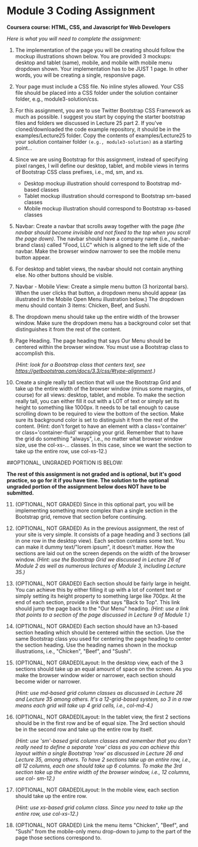 # Module 3 Coding Assignment

**Coursera course: HTML, CSS, and Javascript for Web Developers**


_Here is what you will need to complete the assignment:_

1. The implementation of the page you will be creating should follow the mockup illustrations shown below. You are provided 3 mockups: desktop and tablet (same), mobile, and mobile with mobile menu dropdown shown. Your 
   implementation has to be JUST 1 page. In other words, you will be creating a single, responsive page.

2. Your page must include a CSS file. No inline styles allowed. Your CSS file should be placed into a CSS folder under the solution container folder, e.g., module3-solution/css.

3. For this assignment, you are to use Twitter Bootstrap CSS Framework as much as possible. I suggest you start by copying the starter bootstrap files and folders we discussed in Lecture 25 part 2. If you've 
   cloned/downloaded the code example repository, it should be in the examples/Lecture25 folder. Copy the contents of examples/Lecture25 to your solution container folder `(e.g., module3-solution)` as a starting point...

4. Since we are using Bootstrap for this assignment, instead of specifying pixel ranges, I will define our desktop, tablet, and mobile views in terms of Bootstrap CSS class prefixes, i.e., md, sm, and xs.

   * Desktop mockup illustration should correspond to Bootstrap md-based classes
   * Tablet mockup illustration should correspond to Bootstrap sm-based classes
   * Mobile mockup illustration should correspond to Bootstrap xs-based classes

5. Navbar: Create a navbar that scrolls away together with the page _(the navbar should become invisible and not fixed to the top when you scroll the page down)_. The navbar should have a company name (i.e., navbar-brand 
   class) called "Food, LLC" which is aligned to the left side of the navbar. Make the browser window narrower to see the mobile menu button appear. 

6. For desktop and tablet views, the navbar should not contain anything else. No other buttons should be visible. 

7. Navbar - Mobile View: Create a simple menu button (3 horizontal bars). When the user clicks that button, a dropdown menu should appear (as illustrated in the Mobile Open Menu illustration below.) The dropdown menu 
   should contain 3 items: Chicken, Beef, and Sushi.

8. The dropdown menu should take up the entire width of the browser window. Make sure the dropdown menu has a background color set that distinguishes it from the rest of the content.

9. Page Heading. The page heading that says Our Menu should be centered within the browser window. You must use a Bootstrap class to accomplish this.

   _(Hint: look for a Bootstrap class that centers text, see https://getbootstrap.com/docs/3.3/css/#type-alignment.)_

10. Create a single really tall section that will use the Bootstrap Grid and take up the entire width of the browser window (minus some margins, of course) for all views: desktop, tablet, and mobile. To make the section 
    really tall, you can either fill it out with a LOT of text or simply set its height to something like 1000px. It needs to be tall enough to cause scrolling down to be required to view the bottom of the section. Make 
    sure its background color is set to distinguish it from the rest of the content. (Hint: don't forget to have an element with a class='container' or class='container-fluid' wrapping your grid. Remember that to have the 
    grid do something "always", i.e., no matter what browser window size, use the col-xs-... classes. In this case, since we want the section to take up the entire row, use col-xs-12.)

##OPTIONAL, UNGRADED PORTION IS BELOW:

**The rest of this assignment is not graded and is optional, but it's good practice, so go for it if you have time. The solution to the optional ungraded portion of the assignment below does NOT have to be submitted.**

11. (OPTIONAL, NOT GRADED) Since in this optional part, you will be implementing something more complex than a single section in the Bootstrap grid, remove that section before continuing.

12. (OPTIONAL, NOT GRADED) As in the previous assignment, the rest of your site is very simple. It consists of a page heading and 3 sections (all in one row in the desktop view). Each section contains some text. You can 
     make it dummy text/"lorem ipsum", it doesn't matter. How the sections are laid out on the screen depends on the width of the browser window. _(Hint: use the Bootstrap Grid we discussed in Lecture 26 of Module 2 as 
     well as numerous lectures of Module 3, including Lecture 35.)_

13. (OPTIONAL, NOT GRADED) Each section should be fairly large in height. You can achieve this by either filling it up with a lot of content text or simply setting its height property to something large like 700px. At the 
    end of each section, provide a link that says "Back to Top". This link should jump the page back to the "Our Menu" heading. _(Hint: use a link that points to a section of the page discussed in Lecture 9 of Module 1.)_

14. (OPTIONAL, NOT GRADED) Each section should have an h3-based section heading which should be centered within the section. Use the same Bootstrap class you used for centering the page heading to center the section 
    heading. Use the heading names shown in the mockup illustrations, i.e., "Chicken", "Beef", and "Sushi".

15. (OPTIONAL, NOT GRADED)Layout: In the desktop view, each of the 3 sections should take up an equal amount of space on the screen. As you make the browser window wider or narrower, each section should become wider or 
     narrower.

       _(Hint: use md-based grid column classes as discussed in Lecture 26 and Lecture 35 among others. It's a 12-grid-based system, so 3 in a row means each grid will take up 4 grid cells, i.e., col-md-4.)_

16. (OPTIONAL, NOT GRADED)Layout: In the tablet view, the first 2 sections should be in the first row and be of equal size. The 3rd section should be in the second row and take up the entire row by itself.

     _(Hint: use 'sm'-based grid column classes and remember that you don't really need to define a separate 'row' class as you can achieve this layout within a single Bootstrap 'row' as discussed in Lecture 26 and 
       Lecture 35, among others. To have 2 sections take up an entire row, i.e., all 12 columns, each one should take up 6 columns. To make the 3rd section take up the entire width of the browser window, i.e., 12 columns, 
       use col- sm-12.)_

17. (OPTIONAL, NOT GRADED)Layout: In the mobile view, each section should take up the entire row.

     _(Hint: use xs-based grid column class. Since you need to take up the entire row, use col-xs-12.)_
 
18. (OPTIONAL, NOT GRADED) Link the menu items "Chicken", "Beef", and "Sushi" from the mobile-only menu drop-down to jump to the part of the page those sections correspond to.

